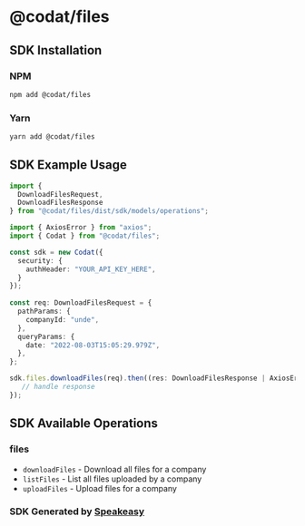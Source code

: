 # @codat/files

<!-- Start SDK Installation -->
## SDK Installation

### NPM

```bash
npm add @codat/files
```

### Yarn

```bash
yarn add @codat/files
```
<!-- End SDK Installation -->

## SDK Example Usage
<!-- Start SDK Example Usage -->
```typescript
import {
  DownloadFilesRequest,
  DownloadFilesResponse 
} from "@codat/files/dist/sdk/models/operations";

import { AxiosError } from "axios";
import { Codat } from "@codat/files";

const sdk = new Codat({
  security: {
    authHeader: "YOUR_API_KEY_HERE",
  }
});
    
const req: DownloadFilesRequest = {
  pathParams: {
    companyId: "unde",
  },
  queryParams: {
    date: "2022-08-03T15:05:29.979Z",
  },
};

sdk.files.downloadFiles(req).then((res: DownloadFilesResponse | AxiosError) => {
   // handle response
});
```
<!-- End SDK Example Usage -->

<!-- Start SDK Available Operations -->
## SDK Available Operations


### files

* `downloadFiles` - Download all files for a company
* `listFiles` - List all files uploaded by a company
* `uploadFiles` - Upload files for a company
<!-- End SDK Available Operations -->

### SDK Generated by [Speakeasy](https://docs.speakeasyapi.dev/docs/using-speakeasy/client-sdks)
